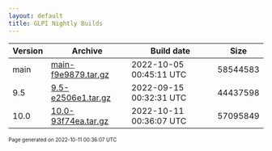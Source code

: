 ```yaml
---
layout: default
title: GLPI Nightly Builds
---
```


Version|Archive|Build date|Size
---|---|---|---
main|[main-f9e9879.tar.gz](main-f9e9879.tar.gz)|2022-10-05 00:45:11 UTC|58544583
9.5|[9.5-e2506e1.tar.gz](9.5-e2506e1.tar.gz)|2022-09-15 00:32:31 UTC|44437598
10.0|[10.0-93f74ea.tar.gz](10.0-93f74ea.tar.gz)|2022-10-11 00:36:07 UTC|57095849

<font size="1">Page generated on 2022-10-11 00:36:07 UTC</font>
